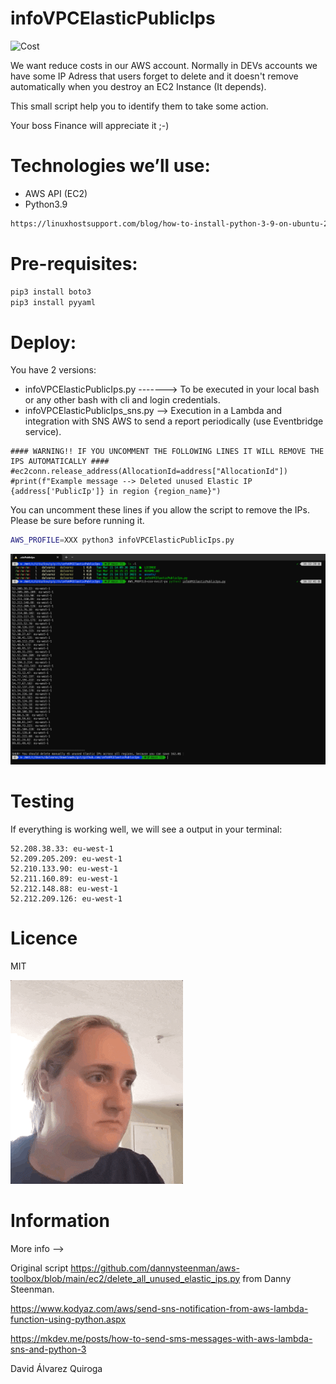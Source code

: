# infoVPCElasticPublicIps


![Cost](/assets/aws-costs.jpp)

 We want reduce costs in our AWS account. Normally in DEVs accounts we have some IP Adress that users forget to delete and it doesn't remove automatically when you destroy an EC2 Instance (It depends).

This small script help you to identify them to take some action.

Your boss Finance will appreciate it ;-)

# Technologies we’ll use:

*  AWS API (EC2)
*  Python3.9


```bash
https://linuxhostsupport.com/blog/how-to-install-python-3-9-on-ubuntu-20-04/ (Google)
```

# Pre-requisites:
```bash
pip3 install boto3
pip3 install pyyaml
```

# Deploy:

You have 2 versions:

* infoVPCElasticPublicIps.py -------> To be executed in your local bash or any other bash with cli and login credentials.
* infoVPCElasticPublicIps_sns.py  --> Execution in a Lambda and integration with SNS AWS to send a report periodically (use Eventbridge service).

```
#### WARNING!! IF YOU UNCOMMENT THE FOLLOWING LINES IT WILL REMOVE THE IPS AUTOMATICALLY ####
#ec2conn.release_address(AllocationId=address["AllocationId"])  
#print(f"Example message --> Deleted unused Elastic IP {address['PublicIp']} in region {region_name}")
```

You can uncomment these lines if you allow the script to remove the IPs. 
Please be sure before running it.

```bash
AWS_PROFILE=XXX python3 infoVPCElasticPublicIps.py
```

![Deploy](/assets/deploy1.PNG)

# Testing

If everything is working well, we will see a output in your terminal:

```
52.208.38.33: eu-west-1
52.209.205.209: eu-west-1
52.210.133.90: eu-west-1
52.211.160.89: eu-west-1
52.212.148.88: eu-west-1
52.212.209.126: eu-west-1
```

# Licence

MIT

![Result](/assets/meme.gif)

# Information

More info -->

Original script https://github.com/dannysteenman/aws-toolbox/blob/main/ec2/delete_all_unused_elastic_ips.py from Danny Steenman.

https://www.kodyaz.com/aws/send-sns-notification-from-aws-lambda-function-using-python.aspx

https://mkdev.me/posts/how-to-send-sms-messages-with-aws-lambda-sns-and-python-3

David Álvarez Quiroga
